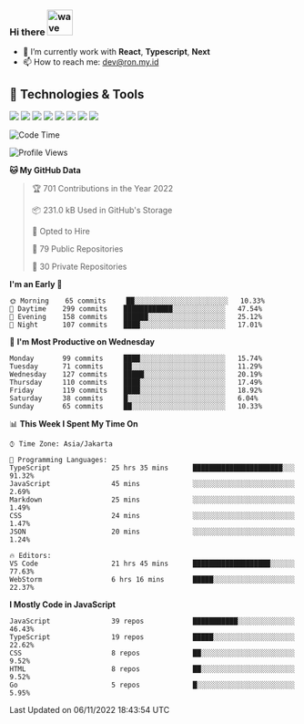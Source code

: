 ### Hi there <img src="https://i.ibb.co/q0Hx1KK/wave.gif" alt="wave" width="45px">

- 🌱 I’m currently work with **React**, **Typescript**, **Next**
- 📫 How to reach me: dev@ron.my.id

## 🔧 Technologies & Tools

![](https://img.shields.io/badge/OS-Linux-informational?style=flat&logo=linux&logoColor=white&color=2bbc8a)
![](https://img.shields.io/badge/OS-Windows-informational?style=flat&logo=windows&logoColor=white&color=2bbc8a)
![](https://img.shields.io/badge/Code-JavaScript-informational?style=flat&logo=javascript&logoColor=white&color=2bbc8a)
![](https://img.shields.io/badge/Code-Golang-informational?style=flat&logo=go&logoColor=white&color=2bbc8a)
![](https://img.shields.io/badge/Code-React-informational?style=flat&logo=react&logoColor=white&color=2bbc8a)
![](https://img.shields.io/badge/Code-Next-informational?style=flat&logo=next.js&logoColor=white&color=2bbc8a)
![](https://img.shields.io/badge/Shell-Bash-informational?style=flat&logo=gnu-bash&logoColor=white&color=2bbc8a)
![](https://img.shields.io/badge/Tools-Docker-informational?style=flat&logo=docker&logoColor=white&color=2bbc8a)

<!--START_SECTION:waka-->
![Code Time](http://img.shields.io/badge/Code%20Time-588%20hrs%204%20mins-blue)

![Profile Views](http://img.shields.io/badge/Profile%20Views-0-blue)

**🐱 My GitHub Data** 

> 🏆 701 Contributions in the Year 2022
 > 
> 📦 231.0 kB Used in GitHub's Storage 
 > 
> 💼 Opted to Hire
 > 
> 📜 79 Public Repositories 
 > 
> 🔑 30 Private Repositories  
 > 
**I'm an Early 🐤** 

```text
🌞 Morning    65 commits     ██░░░░░░░░░░░░░░░░░░░░░░░   10.33% 
🌆 Daytime    299 commits    ████████████░░░░░░░░░░░░░   47.54% 
🌃 Evening    158 commits    ██████░░░░░░░░░░░░░░░░░░░   25.12% 
🌙 Night      107 commits    ████░░░░░░░░░░░░░░░░░░░░░   17.01%

```
📅 **I'm Most Productive on Wednesday** 

```text
Monday       99 commits     ████░░░░░░░░░░░░░░░░░░░░░   15.74% 
Tuesday      71 commits     ██░░░░░░░░░░░░░░░░░░░░░░░   11.29% 
Wednesday    127 commits    █████░░░░░░░░░░░░░░░░░░░░   20.19% 
Thursday     110 commits    ████░░░░░░░░░░░░░░░░░░░░░   17.49% 
Friday       119 commits    ████░░░░░░░░░░░░░░░░░░░░░   18.92% 
Saturday     38 commits     █░░░░░░░░░░░░░░░░░░░░░░░░   6.04% 
Sunday       65 commits     ██░░░░░░░░░░░░░░░░░░░░░░░   10.33%

```


📊 **This Week I Spent My Time On** 

```text
⌚︎ Time Zone: Asia/Jakarta

💬 Programming Languages: 
TypeScript               25 hrs 35 mins      ██████████████████████░░░   91.32% 
JavaScript               45 mins             ░░░░░░░░░░░░░░░░░░░░░░░░░   2.69% 
Markdown                 25 mins             ░░░░░░░░░░░░░░░░░░░░░░░░░   1.49% 
CSS                      24 mins             ░░░░░░░░░░░░░░░░░░░░░░░░░   1.47% 
JSON                     20 mins             ░░░░░░░░░░░░░░░░░░░░░░░░░   1.24%

🔥 Editors: 
VS Code                  21 hrs 45 mins      ███████████████████░░░░░░   77.63% 
WebStorm                 6 hrs 16 mins       █████░░░░░░░░░░░░░░░░░░░░   22.37%

```

**I Mostly Code in JavaScript** 

```text
JavaScript               39 repos            ███████████░░░░░░░░░░░░░░   46.43% 
TypeScript               19 repos            █████░░░░░░░░░░░░░░░░░░░░   22.62% 
CSS                      8 repos             ██░░░░░░░░░░░░░░░░░░░░░░░   9.52% 
HTML                     8 repos             ██░░░░░░░░░░░░░░░░░░░░░░░   9.52% 
Go                       5 repos             █░░░░░░░░░░░░░░░░░░░░░░░░   5.95%

```



 Last Updated on 06/11/2022 18:43:54 UTC
<!--END_SECTION:waka-->
